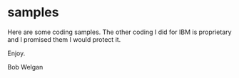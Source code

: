 samples
=======

Here are some coding samples.  The other coding I did for IBM is proprietary and I promised them I would protect it.

Enjoy.

Bob Welgan

